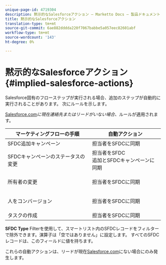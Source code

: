 ```yaml
---
unique-page-id: 4719304
description: 黙示的なSalesforceアクション — Marketto Docs — 製品ドキュメント
title: 黙示的なSalesforceアクション
translation-type: tm+mt
source-git-commit: 6ae882dddda220f7067babbe5a057eec82601abf
workflow-type: tm+mt
source-wordcount: '143'
ht-degree: 0%

---
```



# 黙示的なSalesforceアクション{#implied-salesforce-actions}

Salesforce固有のフローステップが実行される場合、追加のステップが自動的に実行されることがあります。 次にルールを示します。

[Salesforce.com](https://Salesforce.com)_に現在連絡先またはリードがいない場合、_&#x200B;ルールが適用されます。

<table> 
 <thead> 
  <tr> 
   <th>マーケティングフローの手順</th> 
   <th>自動アクション</th> 
  </tr> 
 </thead> 
 <tbody> 
  <tr> 
   <td>SFDC追加キャンペーン</td> 
   <td>担当者をSFDCに同期</td> 
  </tr> 
  <tr> 
   <td>SFDCキャンペーンのステータスの変更</td> 
   <td>担当者をSFDC<br>追加とSFDCキャンペーンに同期</td> 
  </tr> 
  <tr> 
   <td>所有者の変更</td> 
   <td><p>担当者をSFDCに同期</p></td> 
  </tr> 
  <tr> 
   <td>人をコンバージョン</td> 
   <td><p>担当者をSFDCに同期</p></td> 
  </tr> 
  <tr> 
   <td>タスクの作成</td> 
   <td>担当者をSFDCに同期</td> 
  </tr> 
 </tbody> 
</table>

**SFDC Type** Filterを使用して、スマートリスト内のSFDCレコードをフィルターで除外できます。演算子は「空ではありません」に設定します。 すべてのSFDCレコードは、このフィールドに値を持ちます。

これらの自動アクションは、リードが現在[Salesforce.com](https://salesforce.com)にない場合にのみ発生します。
